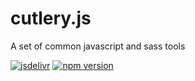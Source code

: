 # cutlery.js
A set of common javascript and sass tools

[![jsdelivr](https://data.jsdelivr.com/v1/package/npm/cutleryjs/badge)](https://cdn.jsdelivr.net/npm/cutleryjs/dist/) [![npm version](https://badge.fury.io/js/cutleryjs.svg)](https://www.npmjs.com/package/cutleryjs)
